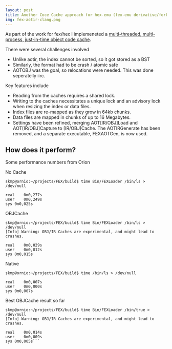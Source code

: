 ```yaml
---
layout: post
title: Another Coce Cache approach for hex-emu (fex-emu derivative/fork)
img: fex-aotir-clang.png
---
```


As part of the work for fex/hex I implemeneted a [multi-threaded, multi-process, just-in-time object code cache](https://gitlab.com/hex-emu/hex-emu/-/merge_requests/1842).

There were several challenges involved
- Unlike aotir, the index cannot be sorted, so it got stored as a BST
- Similarly, the format had to be crash / atomic safe
- AOTOBJ was the goal, so relocations were needed. This was done seperatelly iirc.

Key features include
- Reading from the caches requires a shared lock.
- Writing to the caches necessitates a unique lock and an advisory lock when resizing the index or data files.
- Index files are re-mapped as they grow in 64kb chunks.
- Data files are mapped in chunks of up to 16 Megabytes.
- Settings have been refined, merging AOT[IR/OBJ]Load and AOT[IR/OBJ]Capture to [IR/OBJ]Cache. The AOTIRGenerate has been removed, and a separate executable, FEXAOTGen, is now used.

How does it perform?
---

Some performance numbers from Orion

No Cache
```
skmp@ornio:~/projects/FEX/build$ time Bin/FEXLoader /bin/ls > /dev/null

real	0m0,277s
user	0m0,249s
sys	0m0,025s
```

OBJCache
```
skmp@ornio:~/projects/FEX/build$ time Bin/FEXLoader /bin/ls > /dev/null
[Info] Warning: OBJ/IR Caches are experimental, and might lead to crashes.

real	0m0,029s
user	0m0,012s
sys	0m0,015s
```

Native
```
skmp@ornio:~/projects/FEX/build$ time /bin/ls > /dev/null

real	0m0,007s
user	0m0,000s
sys	0m0,007s
```

Best OBJCache result so far

```
skmp@ornio:~/projects/FEX/build$ time Bin/FEXLoader /bin/true > /dev/null
[Info] Warning: OBJ/IR Caches are experimental, and might lead to crashes.

real	0m0,014s
user	0m0,009s
sys	0m0,005s```
